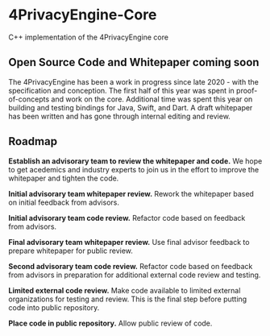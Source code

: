 # 4PrivacyEngine-Core
C++ implementation of the 4PrivacyEngine core

## Open Source Code and Whitepaper coming soon
The 4PrivacyEngine has been a work in progress since late 2020 - with the specification and conception. The first half of this year was spent in proof-of-concepts and work on the core.  Additional time was spent this year on building and testing bindings for Java, Swift, and Dart.  A draft whitepaper has been written and has gone through internal editing and review.

## Roadmap
**Establish an advisorary team to review the whitepaper and code.**  We hope to get acedemics and industry experts to join us in the effort to improve the whitepaper and tighten the code.

**Initial advisorary team whitepaper review.**  Rework the whitepaper based on initial feedback from advisors.

**Initial advisorary team code review.** Refactor code based on feedback from advisors.

**Final advisorary team whitepaper review.**  Use final advisor feedback to prepare whitepaper for public review.

**Second advisorary team code review.**  Refactor code based on feedback from advisors in preparation for additional external code review and testing.

**Limited external code review.** Make code available to limited external organizations for testing and review.  This is the final step before putting code into public repository.

**Place code in public repository.**  Allow public review of code.